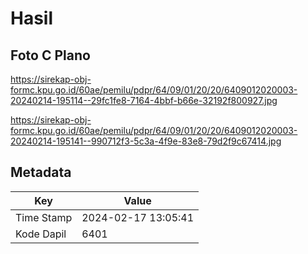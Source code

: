 # Hasil

## Foto C Plano

https://sirekap-obj-formc.kpu.go.id/60ae/pemilu/pdpr/64/09/01/20/20/6409012020003-20240214-195114--29fc1fe8-7164-4bbf-b66e-32192f800927.jpg

https://sirekap-obj-formc.kpu.go.id/60ae/pemilu/pdpr/64/09/01/20/20/6409012020003-20240214-195141--990712f3-5c3a-4f9e-83e8-79d2f9c67414.jpg


## Metadata

| Key        | Value               |
| ---------- | ------------------- |
| Time Stamp | 2024-02-17 13:05:41 |
| Kode Dapil | 6401                |



